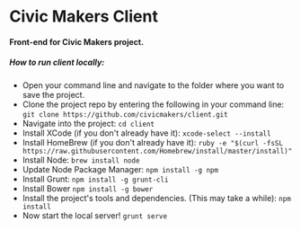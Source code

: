 # Civic Makers Client
#### Front-end for Civic Makers project.

##### How to run client locally:
- Open your command line and navigate to the folder where you want to save the project.
- Clone the project repo by entering the following in your command line:
    `git clone https://github.com/civicmakers/client.git`
- Navigate into the project:
    `cd client`
- Install XCode (if you don't already have it):
    `xcode-select --install`
- Install HomeBrew (if you don't already have it):
    `ruby -e "$(curl -fsSL https://raw.githubusercontent.com/Homebrew/install/master/install)"`
- Install Node:
    `brew install node`
- Update Node Package Manager:
    `npm install -g npm`
- Install Grunt:
    `npm install -g grunt-cli`
- Install Bower
    `npm install -g bower`
- Install the project's tools and dependencies. (This may take a while):
    `npm install`
- Now start the local server!
    `grunt serve`
